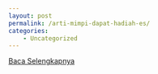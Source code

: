 ```yaml
---
layout: post
permalink: /arti-mimpi-dapat-hadiah-es/
categories:
    - Uncategorized
---
```


[Baca Selengkapnya](/03)